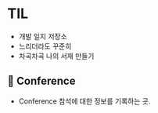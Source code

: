 # TIL
 - 개발 일지 저장소
 - 느리더라도 꾸준히
 - 차곡차곡 나의 서재 만들기
 
## :pushpin: Conference
 - Conference 참석에 대한 정보를 기록하는 곳.
